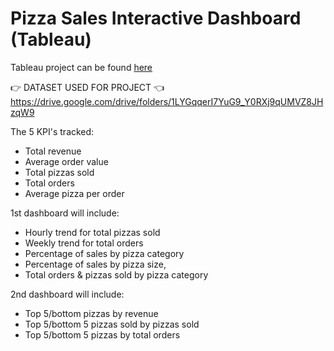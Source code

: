 # Pizza Sales Interactive Dashboard (Tableau)

Tableau project can be found [here](https://public.tableau.com/app/profile/amar.kahvedzic/viz/PizzaSales_17236179160070/Dashboard1)

👉 DATASET USED FOR PROJECT 👈
https://drive.google.com/drive/folders/1LYGqqerI7YuG9_Y0RXj9qUMVZ8JHzqW9

The 5 KPI's tracked:
- Total revenue
- Average order value
- Total pizzas sold
- Total orders
- Average pizza per order

1st dashboard will include:
- Hourly trend for total pizzas sold
- Weekly trend for total orders
- Percentage of sales by pizza category
- Percentage of sales by pizza size,
- Total orders & pizzas sold by pizza category

2nd dashboard will include:
- Top 5/bottom pizzas by revenue
- Top 5/bottom 5 pizzas sold by pizzas sold
- Top 5/bottom 5 pizzas by total orders


